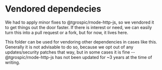 # Vendored dependecies

We had to apply minor fixes to @tgrospic/rnode-http-js, so we vendored it to get things out the door faster. If there is interest or need, we can easily turn this into a pull request or a fork, but for now, it lives here.

This folder can be used for vendoring other dependencies in cases like this. Generally it is not advisable to do so, because we opt out of any updates/security patches that way, but in some cases it is fine -- @tgrospic/rnode-http-js has not been updated for ~3 years at the time of writing.
